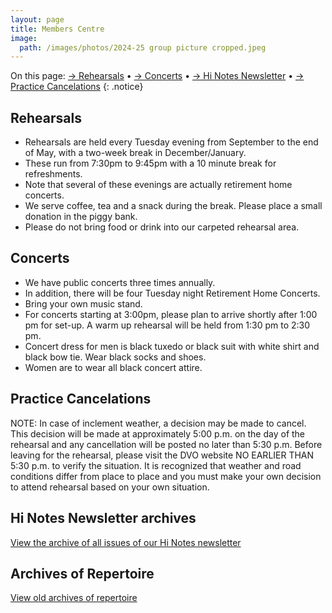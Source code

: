 ```yaml
---
layout: page
title: Members Centre
image:
  path: /images/photos/2024-25 group picture cropped.jpeg
---
```


On this page:
 [→ Rehearsals](#rehearsals) •
 [→ Concerts](#concerts) •
 [→ Hi Notes Newsletter](#hi-notes-newsletter-archives) •
 [→ Practice Cancelations](#practice-cancelations)
{: .notice}

## Rehearsals

* Rehearsals are held every Tuesday evening from September to the end of May,
  with a two-week break in December/January.
* These run from 7:30pm to 9:45pm with a 10 minute break for refreshments.
* Note that several of these evenings are actually retirement home concerts.
* We serve coffee, tea and a snack during the break. Please place a small donation in the piggy bank.
* Please do not bring food or drink into our carpeted rehearsal area.

## Concerts

* We have public concerts three times annually.
* In addition, there will be four Tuesday night Retirement Home Concerts.
* Bring your own music stand.
* For concerts starting at 3:00pm, please plan to arrive shortly after 1:00 pm for set-up. A warm up rehearsal will be held from 1:30 pm to 2:30 pm.
* Concert dress for men is black tuxedo or black suit with white shirt and black bow tie. Wear black socks and shoes.
* Women are to wear all black concert attire.

## Practice Cancelations

NOTE: In case of inclement weather, a decision may be made to cancel. This decision will be made at approximately 5:00 p.m. on the day of the rehearsal and any cancellation will be posted no later than 5:30 p.m. Before leaving for the rehearsal, please visit the DVO website NO EARLIER THAN 5:30 p.m. to verify the situation. It is recognized that weather and road conditions differ from place to place and you must make your own decision to attend rehearsal based on your own situation.

## Hi Notes Newsletter archives

[View the archive of all issues of our Hi Notes newsletter](/members/hi-notes)

## Archives of Repertoire

[View old archives of repertoire](/members/archives)
